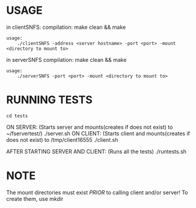 # USAGE
in clientSNFS:
	compilation:
		make clean && make
		
	usage:
		./clientSNFS -address <server hostname> -port <port> -mount <directory to mount to>	

in serverSNFS
	compilation:
		make clean && make
		
	usage:
		./serverSNFS -port <port> -mount <directory to mount to>

# RUNNING TESTS
	cd tests
ON SERVER: (Starts server and mounts(creates if does not exist) to ~/fservertest/)
	./server.sh
ON CLIENT: (Starts client and mounts(creates if does not exist) to /tmp/client16555
	./client.sh

AFTER STARTING SERVER AND CLIENT: (Runs all the tests)
	./runtests.sh
# NOTE
The mount directories must exist *PRIOR* to calling client and/or server!
To create them, use mkdir

